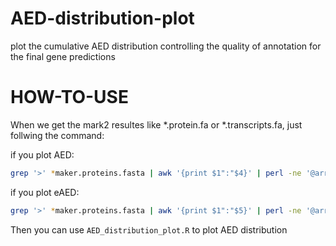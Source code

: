 # AED-distribution-plot
plot the cumulative AED distribution controlling the quality of annotation for the final gene predictions 

# HOW-TO-USE
When we get the mark2 resultes like \*.protein.fa or \*.transcripts.fa, just follwing the command:

if you plot AED:
```bash
grep '>' *maker.proteins.fasta | awk '{print $1":"$4}' | perl -ne '@array=split(":", $_); @name=split("-",$array[0]);print $name[1]."\t".$array[2];' > AED_statistics*
```
if you plot eAED:
```bash
grep '>' *maker.proteins.fasta | awk '{print $1":"$5}' | perl -ne '@array=split(":", $_); @name=split("-",$array[0]);print $name[1]."\t".$array[2];' > eAED_statistics*
```

Then you can use ```AED_distribution_plot.R``` to plot AED distribution
